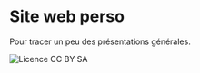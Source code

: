 # Site web perso

Pour tracer un peu des présentations générales. 

![Licence CC BY SA](https://i.creativecommons.org/l/by-sa/4.0/88x31.png)



